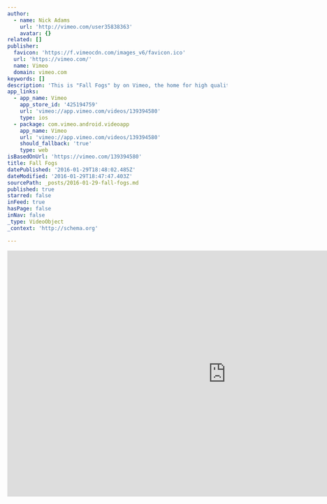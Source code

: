 ```yaml
---
author:
  - name: Nick Adams
    url: 'http://vimeo.com/user35838363'
    avatar: {}
related: []
publisher:
  favicon: 'https://f.vimeocdn.com/images_v6/favicon.ico'
  url: 'https://vimeo.com/'
  name: Vimeo
  domain: vimeo.com
keywords: []
description: 'This is "Fall Fogs" by on Vimeo, the home for high quality videos and the people who love them.'
app_links:
  - app_name: Vimeo
    app_store_id: '425194759'
    url: 'vimeo://app.vimeo.com/videos/139394580'
    type: ios
  - package: com.vimeo.android.videoapp
    app_name: Vimeo
    url: 'vimeo://app.vimeo.com/videos/139394580'
    should_fallback: 'true'
    type: web
isBasedOnUrl: 'https://vimeo.com/139394580'
title: Fall Fogs
datePublished: '2016-01-29T18:48:02.485Z'
dateModified: '2016-01-29T18:47:47.403Z'
sourcePath: _posts/2016-01-29-fall-fogs.md
published: true
starred: false
inFeed: true
hasPage: false
inNav: false
_type: VideoObject
_context: 'http://schema.org'

---
```

<iframe src="https://cdn.embedly.com/widgets/media.html?src=https%3A%2F%2Fplayer.vimeo.com%2Fvideo%2F139394580&amp;url=https%3A%2F%2Fvimeo.com%2F139394580&amp;image=http%3A%2F%2Fi.vimeocdn.com%2Fvideo%2F535252155_1280.jpg&amp;key=b7d04c9b404c499eba89ee7072e1c4f7&amp;type=text%2Fhtml&amp;schema=vimeo" width="1000" height="563" scrolling="no" frameborder="0" allowfullscreen="allowfullscreen" style=""></iframe>
